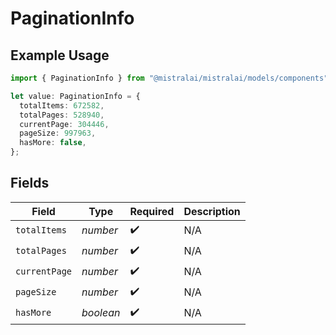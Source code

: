# PaginationInfo

## Example Usage

```typescript
import { PaginationInfo } from "@mistralai/mistralai/models/components";

let value: PaginationInfo = {
  totalItems: 672582,
  totalPages: 528940,
  currentPage: 304446,
  pageSize: 997963,
  hasMore: false,
};
```

## Fields

| Field              | Type               | Required           | Description        |
| ------------------ | ------------------ | ------------------ | ------------------ |
| `totalItems`       | *number*           | :heavy_check_mark: | N/A                |
| `totalPages`       | *number*           | :heavy_check_mark: | N/A                |
| `currentPage`      | *number*           | :heavy_check_mark: | N/A                |
| `pageSize`         | *number*           | :heavy_check_mark: | N/A                |
| `hasMore`          | *boolean*          | :heavy_check_mark: | N/A                |